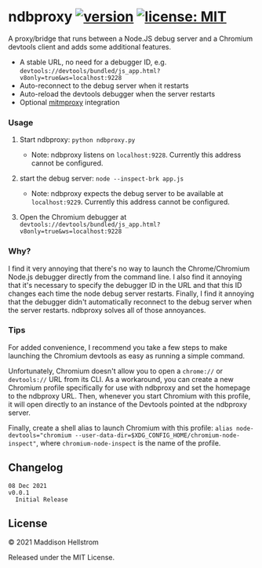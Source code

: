 # ndbproxy [![version](https://img.shields.io/github/v/tag/b0o/ndbproxy?style=flat&color=yellow&label=version&sort=semver)](https://github.com/b0o/ndbproxy/releases) [![license: MIT](https://img.shields.io/github/license/b0o/ndbproxy?style=flat&color=green)](https://mit-license.org)

A proxy/bridge that runs between a Node.JS debug server and a Chromium devtools client and adds some additional features. 

- A stable URL, no need for a debugger ID, e.g. `devtools://devtools/bundled/js_app.html?v8only=true&ws=localhost:9228`
- Auto-reconnect to the debug server when it restarts
- Auto-reload the devtools debugger when the server restarts
- Optional [mitmproxy](https://github.com/mitmproxy/mitmproxy) integration

### Usage

1. Start ndbproxy: `python ndbproxy.py`

   - Note: ndbproxy listens on `localhost:9228`. Currently this address cannot be configured.

2. start the debug server: `node --inspect-brk app.js`

   - Note: ndbproxy expects the debug server to be available at `localhost:9229`. Currently this address cannot be configured.

3. Open the Chromium debugger at `devtools://devtools/bundled/js_app.html?v8only=true&ws=localhost:9228`

### Why?

I find it very annoying that there's no way to launch the Chrome/Chromium
Node.js debugger directly from the command line. I also find it annoying that
it's necessary to specify the debugger ID in the URL and that this ID changes
each time the node debug server restarts. Finally, I find it annoying that the
debugger didn't automatically reconnect to the debug server when the server
restarts. ndbproxy solves all of those annoyances.

### Tips

For added convenience, I recommend you take a few steps to make launching the Chromium devtools as easy as running a simple command.

Unfortunately, Chromium doesn't allow you to open a `chrome://` or
`devtools://` URL from its CLI. As a workaround, you can create a new Chromium
profile specifically for use with ndbproxy and set the homepage to the ndbproxy
URL. Then, whenever you start Chromium with this profile, it will open directly
to an instance of the Devtools pointed at the ndbproxy server.

Finally, create a shell alias to launch Chromium with this profile: `alias node-devtools="chromium --user-data-dir=$XDG_CONFIG_HOME/chromium-node-inspect"`,
where `chromium-node-inspect` is the name of the profile.

## Changelog

```
08 Dec 2021                                                             v0.0.1
  Initial Release
```

## License

&copy; 2021 Maddison Hellstrom

Released under the MIT License.
